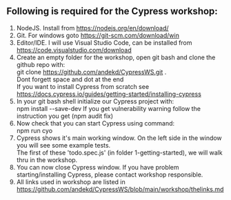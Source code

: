 ## Following is required for the Cypress workshop:  
  
1. NodeJS. Install from <https://nodejs.org/en/download/>  
2. Git. For windows goto <https://git-scm.com/download/win>  
3. Editor/IDE. I will use Visual Studio Code, can be installed from <https://code.visualstudio.com/download>  
4. Create an empty folder for the workshop, open git bash and clone the github repo with:  
   git clone https://github.com/andekd/CypressWS.git .  
   Dont forgett space and dot at the end  
   If you want to install Cypress from scratch see <https://docs.cypress.io/guides/getting-started/installing-cypress>  
5. In your git bash shell initialize our Cypress project with:  
   npm install --save-dev
   If you get vulnerability warning follow the instruction you get (npm audit fix)  
6. Now check that you can start Cypress using command:  
   npm run cyo  
7. Cypress shows it's main working window. On the left side in the window you will see some example tests.  
   The first of these 'todo.spec.js' (in folder 1-getting-started), we will walk thru in the workshop.  
8. You can now close Cypress window. If you have problem starting/installing Cypress, please contact workshop responsible.  
9. All links used in workshop are listed in <https://github.com/andekd/CypressWS/blob/main/workshop/thelinks.md>